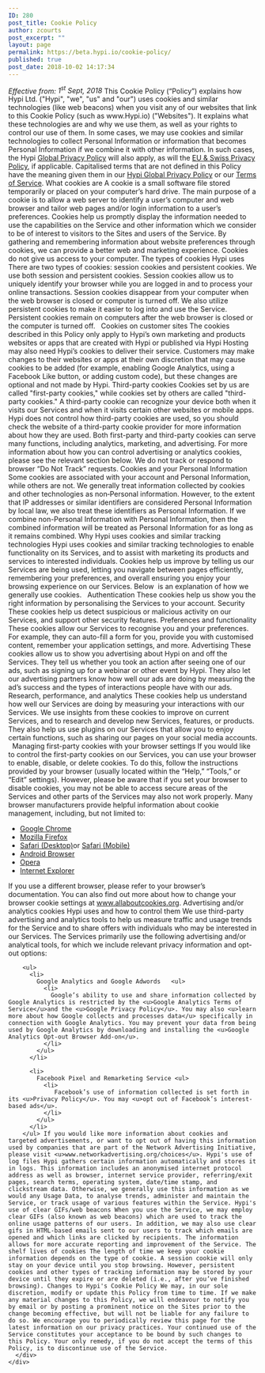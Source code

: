 ```yaml
---
ID: 280
post_title: Cookie Policy
author: zcourts
post_excerpt: ""
layout: page
permalink: https://beta.hypi.io/cookie-policy/
published: true
post_date: 2018-10-02 14:17:34
---
```

<section> <div class="container">
  <div class="row">
    <div class="col-12 col-lg-7">
      <div class="text-black">
        <em>Effective from: </em><em>1<sup>st</sup> Sept, 2018</em> This Cookie Policy (“Policy”) explains how Hypi Ltd. ("Hypi", "we", "us" and "our") uses cookies and similar technologies (like web beacons) when you visit any of our websites that link to this Cookie Policy (such as www.Hypi.io) ("Websites"). It explains what these technologies are and why we use them, as well as your rights to control our use of them. In some cases, we may use cookies and similar technologies to collect Personal Information or information that becomes Personal Information if we combine it with other information. In such cases, the Hypi <u>Global Privacy Policy</u> will also apply, as will the <u>EU & Swiss Privacy Policy</u>, if applicable. Capitalised terms that are not defined in this Policy have the meaning given them in our <u>Hypi Global Privacy Policy</u> or our <u>Terms of Service</u>. What cookies are A cookie is a small software file stored temporarily or placed on your computer’s hard drive. The main purpose of a cookie is to allow a web server to identify a user’s computer and web browser and tailor web pages and/or login information to a user’s preferences. Cookies help us promptly display the information needed to use the capabilities on the Service and other information which we consider to be of interest to visitors to the Sites and users of the Service. By gathering and remembering information about website preferences through cookies, we can provide a better web and marketing experience. Cookies do not give us access to your computer.‍ The types of cookies Hypi uses There are two types of cookies: session cookies and persistent cookies. We use both session and persistent cookies. Session cookies allow us to uniquely identify your browser while you are logged in and to process your online transactions. Session cookies disappear from your computer when the web browser is closed or computer is turned off. We also utilize persistent cookies to make it easier to log into and use the Service. Persistent cookies remain on computers after the web browser is closed or the computer is turned off.   Cookies on customer sites The cookies described in this Policy only apply to Hypi’s own marketing and products websites or apps that are created with Hypi or published via Hypi Hosting may also need Hypi’s cookies to deliver their service. Customers may make changes to their websites or apps at their own discretion that may cause cookies to be added (for example, enabling Google Analytics, using a Facebook Like button, or adding custom code), but these changes are optional and not made by Hypi. Third-party cookies Cookies set by us are called "first-party cookies," while cookies set by others are called "third-party cookies." A third-party cookie can recognize your device both when it visits our Services and when it visits certain other websites or mobile apps. Hypi does not control how third-party cookies are used, so you should check the website of a third-party cookie provider for more information about how they are used. Both first-party and third-party cookies can serve many functions, including analytics, marketing, and advertising. For more information about how you can control advertising or analytics cookies, please see the relevant section below. We do not track or respond to browser “Do Not Track” requests. Cookies and your Personal Information Some cookies are associated with your account and Personal Information, while others are not. We generally treat information collected by cookies and other technologies as non‑Personal information. However, to the extent that IP addresses or similar identifiers are considered Personal Information by local law, we also treat these identifiers as Personal Information. If we combine non-Personal Information with Personal Information, then the combined information will be treated as Personal Information for as long as it remains combined. Why Hypi uses cookies and similar tracking technologies Hypi uses cookies and similar tracking technologies to enable functionality on its Services, and to assist with marketing its products and services to interested individuals. Cookies help us improve by telling us our Services are being used, letting you navigate between pages efficiently, remembering your preferences, and overall ensuring you enjoy your browsing experience on our Services. Below  is an explanation of how we generally use cookies.   Authentication These cookies help us show you the right information by personalising the Services to your account. Security These cookies help us detect suspicious or malicious activity on our Services, and support other security features. Preferences and functionality These cookies allow our Services to recognise you and your preferences. For example, they can auto-fill a form for you, provide you with customised content, remember your application settings, and more. Advertising These cookies allow us to show you advertising about Hypi on and off the Services. They tell us whether you took an action after seeing one of our ads, such as signing up for a webinar or other event by Hypi. They also let our advertising partners know how well our ads are doing by measuring the ad’s success and the types of interactions people have with our ads. Research, performance, and analytics These cookies help us understand how well our Services are doing by measuring your interactions with our Services. We use insights from these cookies to improve on current Services, and to research and develop new Services, features, or products. They also help us use plugins on our Services that allow you to enjoy certain functions, such as sharing our pages on your social media accounts.   Managing first-party cookies with your browser settings If you would like to control the first-party cookies on our Services, you can use your browser to enable, disable, or delete cookies. To do this, follow the instructions provided by your browser (usually located within the “Help,” “Tools,” or “Edit” settings). However, please be aware that if you set your browser to disable cookies, you may not be able to access secure areas of the Services and other parts of the Services may also not work properly. Many browser manufacturers provide helpful information about cookie management, including, but not limited to: <ul>
          <li>
            <u>Google Chrome</u>
          </li>
          <li>
            <u>Mozilla Firefox</u>
          </li>
          <li>
            <u>Safari (Desktop)</u>or <u>Safari (Mobile)</u>
          </li>
          <li>
            <u>Android Browser</u>
          </li>
          <li>
            <u>Opera</u>
          </li>
          <li>
            <u>Internet Explorer</u>
          </li>
        </ul> If you use a different browser, please refer to your browser’s documentation. You can also find out more about how to change your browser cookie settings at <u>www.allaboutcookies.org</u>. Advertising and/or analytics cookies Hypi uses and how to control them We use third-party advertising and analytics tools to help us measure traffic and usage trends for the Service and to share offers with individuals who may be interested in our Services. The Services primarily use the following advertising and/or analytical tools, for which we include relevant privacy information and opt-out options: 
        
        <ul>
          <li>
            Google Analytics and Google Adwords ‍ ‍ <ul>
              <li>
                Google’s ability to use and share information collected by Google Analytics is restricted by the <u>Google Analytics Terms of Service</u>and the <u>Google Privacy Policy</u>. You may also <u>learn more about how Google collects and processes data</u> specifically in connection with Google Analytics. You may prevent your data from being used by Google Analytics by downloading and installing the <u>Google Analytics Opt-out Browser Add-on</u>.
              </li>
            </ul>
          </li>
          
          <li>
            Facebook Pixel and Remarketing Service <ul>
              <li>
                 ‍Facebook’s use of information collected is set forth in its <u>Privacy Policy</u>. You may <u>opt out of Facebook’s interest-based ads</u>.
              </li>
            </ul>
          </li>
        </ul> If you would like more information about cookies and targeted advertisements, or want to opt out of having this information used by companies that are part of the Network Advertising Initiative, please visit <u>www.networkadvertising.org/choices</u>. Hypi's use of log files Hypi gathers certain information automatically and stores it in logs. This information includes an anonymised internet protocol address as well as browser, internet service provider, referring/exit pages, search terms, operating system, date/time stamp, and clickstream data. Otherwise, we generally use this information as we would any Usage Data, to analyse trends, administer and maintain the Service, or track usage of various features within the Service. Hypi's use of clear GIFs/web beacons When you use the Service, we may employ clear GIFs (also known as web beacons) which are used to track the online usage patterns of our users. In addition, we may also use clear gifs in HTML-based emails sent to our users to track which emails are opened and which links are clicked by recipients. The information allows for more accurate reporting and improvement of the Service. The shelf lives of cookies The length of time we keep your cookie information depends on the type of cookie. A session cookie will only stay on your device until you stop browsing. However, persistent cookies and other types of tracking information may be stored by your device until they expire or are deleted (i.e., after you’ve finished browsing). Changes to Hypi's Cookie Policy We may, in our sole discretion, modify or update this Policy from time to time. If we make any material changes to this Policy, we will endeavour to notify you by email or by posting a prominent notice on the Sites prior to the change becoming effective, but will not be liable for any failure to do so. We encourage you to periodically review this page for the latest information on our privacy practices. Your continued use of the Service constitutes your acceptance to be bound by such changes to this Policy. Your only remedy, if you do not accept the terms of this Policy, is to discontinue use of the Service.  
      </div>
    </div>
  </div>
</div></section>